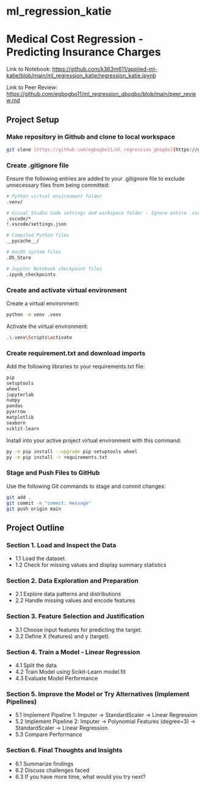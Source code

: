 # ml_regression_katie

# Medical Cost Regression - Predicting Insurance Charges

Link to Notebook: https://github.com/k363m611/applied-ml-katie/blob/main/ml_regression_katie/regression_katie.ipynb

Link to Peer Review: https://github.com/egbogbo11/ml_regression_gbogbo/blob/main/peer_review.md 

## Project Setup

### Make repository in Github and clone to local workspace
```bash
git clone [https://github.com/egbogbo11/ml_regression_gbogbo](https://github.com/k363m611/applied-ml-katie/blob/main/ml_regression_katie/regression_katie.ipynb)
```

### Create .gitignore file
Ensure the following entries are added to your .gitignore file to exclude unnecessary files from being committed:

```bash
# Python virtual environment folder
.venv/

# Visual Studio Code settings and workspace folder - Ignore entire .vscode folder except settings.json
.vscode/*
!.vscode/settings.json

# Compiled Python files
__pycache__/

# macOS system files
.DS_Store

# Jupyter Notebook checkpoint files
.ipynb_checkpoints
```

### Create and activate virtual environment

Create a virtual environment:

```bash
python -m venv .venv
```

Activate the virtual environment:

```bash
.\.venv\Scripts\activate
```
### Create requirement.txt and download imports
Add the following libraries to your requirements.txt file:

```bash
pip
setuptools
wheel
jupyterlab
numpy
pandas
pyarrow
matplotlib
seaborn
scklit-learn
```

Install into your active project virtual environment with this command:

```bash
py -m pip install --upgrade pip setuptools wheel
py -m pip install -r requirements.txt
```
### Stage and Push Files to GitHub

Use the following Git commands to stage and commit changes:

```bash
git add .
git commit -m "commit: message"
git push origin main
```
## Project Outline
### Section 1. Load and Inspect the Data
- 1.1 Load the dataset.
- 1.2 Check for missing values and display summary statistics

### Section 2. Data Exploration and Preparation
- 2.1 Explore data patterns and distributions
- 2.2 Handle missing values and encode features

### Section 3. Feature Selection and Justification
- 3.1 Choose input features for predicting the target.
- 3.2 Define X (features) and y (target).

### Section 4. Train a Model - Linear Regression
- 4.1 Split the data
- 4.2 Train Model using Scikit-Learn model.fit
- 4.3 Evaluate Model Performance

### Section 5. Improve the Model or Try Alternatives (Implement Pipelines)
- 5.1 Implement Pipeline 1: Imputer → StandardScaler → Linear Regression
- 5.2 Implement Pipeline 2: Imputer → Polynomial Features (degree=3) → StandardScaler → Linear Regression.
- 5.3 Compare Performance

### Section 6. Final Thoughts and Insights
- 6.1 Summarize findings
- 6.2 Discuss challenges faced
- 6.3 If you have more time, what would you try next?
